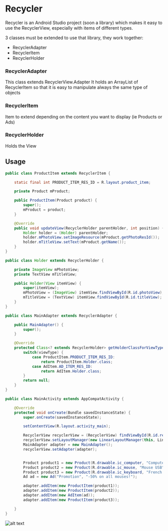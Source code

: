 # Recycler
Recycler is an Android Studio project (soon a library) which makes it easy to use the RecyclerView, especially with items of different types.

3 classes must be extended to use that library, they work together:
* RecyclerAdapter
* RecyclerItem
* RecyclerHolder

### RecyclerAdapter
This class extends RecyclerView.Adapter
It holds an ArrayList of RecyclerItem so that it is easy to manipulate always the same type of objects

### RecyclerItem
Item to extend depending on the content you want to display (ie Products or Ads)

### RecyclerHolder
Holds the View

## Usage

```java
public class ProductItem extends RecyclerItem {

    static final int PRODUCT_ITEM_RES_ID = R.layout.product_item;

    private Product mProduct;

    public ProductItem(Product product) {
        super();
        mProduct = product;
    }

    @Override
    public void updateView(RecyclerHolder parentHolder, int position) {
        Holder holder = (Holder) parentHolder;
        holder.mPhotoView.setImageResource(mProduct.getPhotoResId());
        holder.mTitleView.setText(mProduct.getName());
    }
}
```

``` java
public class Holder extends RecyclerHolder {

    private ImageView mPhotoView;
    private TextView mTitleView;

    public Holder(View itemView) {
        super(itemView);
        mPhotoView = (ImageView) itemView.findViewById(R.id.photoView);
        mTitleView = (TextView) itemView.findViewById(R.id.titleView);
    }
}
```

``` java
public class MainAdapter extends RecyclerAdapter {

    public MainAdapter() {
        super();
    }

    @Override
    protected Class<? extends RecyclerHolder> getHolderClassForViewType(int viewType) {
        switch(viewType) {
            case ProductItem.PRODUCT_ITEM_RES_ID:
                return ProductItem.Holder.class;
            case AdItem.AD_ITEM_RES_ID:
                return AdItem.Holder.class;
        }
        return null;
    }
}
```

``` java
public class MainActivity extends AppCompatActivity {

    @Override
    protected void onCreate(Bundle savedInstanceState) {
        super.onCreate(savedInstanceState);

        setContentView(R.layout.activity_main);

        RecyclerView recyclerView = (RecyclerView) findViewById(R.id.recyclerView);
        recyclerView.setLayoutManager(new LinearLayoutManager(this, LinearLayoutManager.VERTICAL, false));
        MainAdapter adapter = new MainAdapter();
        recyclerView.setAdapter(adapter);


        Product product1 = new Product(R.drawable.ic_computer, "Computer A");
        Product product2 = new Product(R.drawable.ic_mouse, "Mouse USB");
        Product product3 = new Product(R.drawable.ic_keyboard, "French Keyboard");
        Ad ad = new Ad("Promotion", "-50% on all mouses!");

        adapter.addItem(new ProductItem(product1));
        adapter.addItem(new ProductItem(product2));
        adapter.addItem(new AdItem(ad));
        adapter.addItem(new ProductItem(product3));

    }
}
```

![alt text](https://github.com/smart-fun/Recycler/tree/master/screenshot.png "Screenshot example")


